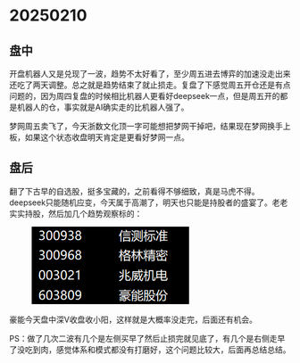 # 20250210

## 盘中

开盘机器人又是兑现了一波，趋势不太好看了，至少周五进去博弈的加速没走出来还吃了两天调整。总之就是趋势结束了就止损走。复盘了下感觉周五开仓还是有点问题的，因为周四复盘的时候相比机器人更看好deepseek一点，但是周五开的都是机器人的仓，事实就是AI确实走的比机器人强了。

梦网周五卖飞了，今天浙数文化顶一字可能想把梦网干掉吧，结果现在梦网换手上板，如果这个状态收盘明天肯定是更看好梦网一点。

## 盘后

翻了下古早的自选股，挺多宝藏的，之前看得不够细致，真是马虎不得。deepseek只能随机应变，今天属于高潮了，明天也只能是持股者的盛宴了。老老实实持股，然后加几个趋势观察标的：



<figure><img src=".gitbook/assets/屏幕截图 2025-02-10 233655.png" alt=""><figcaption></figcaption></figure>

豪能今天盘中深V收盘收小阳，这样就是大概率没走完，后面还有机会。

PS：做了几次二波有几个是左侧买早了然后止损完就见底了，有几个是右侧走早了没吃到肉，感觉体系和模式都没有打磨好，这个问题比较大，后面再总结总结。
